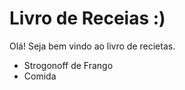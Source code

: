 # Livro de Receias :)

Olá! Seja bem vindo ao livro de recietas.

 - Strogonoff de Frango
 - Comida 
